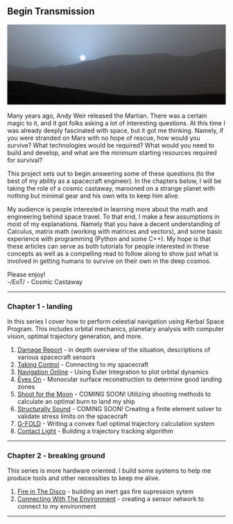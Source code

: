 ## Begin Transmission

![mars](assets/introduction/mars_header.jpg)

Many years ago, Andy Weir released the Martian.  There was a certain magic to it, and it got folks asking a lot of interesting questions.  At this time I was already deeply fascinated with space, but it got me thinking.  Namely, if you were stranded on Mars with no hope of rescue, how would you survive?  What technologies would be required?  What would you need to build and develop, and what are the minimum starting resources required for survival?  
  
This project sets out to begin answering some of these questions (to the best of my ability as a spacecraft engineer).  In the chapters below, I will be taking the role of a cosmic castaway, marooned on a strange planet with nothing but minimal gear and his own wits to keep him alive.  

My audience is people interested in learning more about the math and engineering behind space travel.  To that end, I make a few assumptions in most of my explanations.  Namely that you have a decent understanding of Calculus, matrix math (working with matrices and vectors), and some basic experience with programming (Python and some C++).  My hope is that these articles can serve as both tutorials for people interested in these concepts as well as a compelling read to follow along to show just what is involved in getting humans to survive on their own in the deep cosmos.  

Please enjoy!  
-/EoT/ - Cosmic Castaway

---

### Chapter 1 - landing
In this series I cover how to perform celestial navigation using Kerbal Space Program.  This includes orbital mechanics, planetary analysis with computer vision, optimal trajectory generation, and more.
1. [Damage Report](introduction/2020/03/17/damage-report.html) - in depth overview of the situation, descriptions of various spacecraft sensors
2. [Taking Control](introduction/2020/03/18/taking_control.html) - Connecting to my spacecraft
3. [Navigation Online](introduction/2020/04/07/Navigation_Online.html) - Using Euler Integration to plot orbital dynamics
4. [Eyes On](introduction/2020/05/07/Eyes_On.html) - Monocular surface reconstruction to determine good landing zones
5. [Shoot for the Moon](2020-03-18-taking_control.md) - COMING SOON! Utilizing shooting methods to calculate an optimal burn to land my ship
6. [Structurally Sound](2020-03-18-taking_control.md) - COMING SOON! Creating a finite element solver to validate stress limits on the spacecraft
7. [G-FOLD](introduction/2020/05/09/G-FOLD.html) - Writing a convex fuel optimal trajectory calculation system
8. [Contact Light](introduction/2020/05/18/Contact_Light.html) - Building a trajectory tracking algorithm 

---

### Chapter 2 - breaking ground
This series is more hardware oriented.  I build some systems to help me produce tools and other necessities to keep me alive.
1.  [Fire in The Disco](setup/2020/10/24/FIRE.html) - building an inert gas fire supression sytem
2.  [Connecting With The Environment](setup/2023/06/27/connecting.html) - creating a sensor network to connect to my environment

---